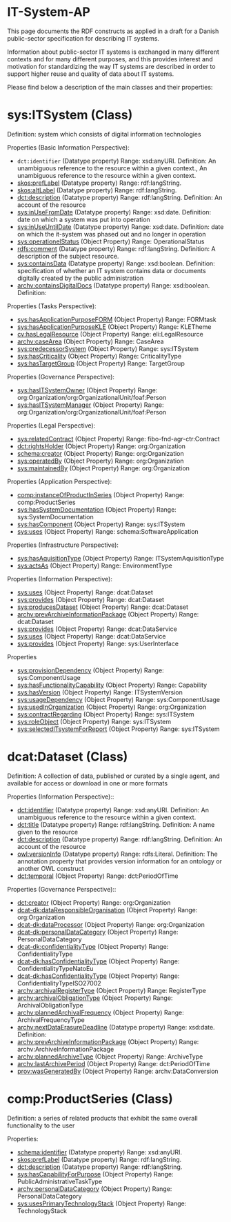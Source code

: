 IT-System-AP
===== 

This page documents the RDF constructs as applied in a draft for a Danish public-sector specification for describing IT systems. 

Information about public-sector IT systems is exchanged in many different contexts and for many different purposes, and this provides interest and motivation for standardizing the way IT systems are described in order to support higher reuse and quality of data about IT systems.

Please find below a description of the  main classes and their properties:


# sys:ITSystem (Class)
Definition: system which consists of digital information technologies

Properties (Basic Information Perspective):
* `dct:identifier` (Datatype property) Range: xsd:anyURI. Definition: An unambiguous reference to the resource within a given context., An unambiguous reference to the resource within a given context.
* <skos:prefLabel> (Datatype property) Range: rdf:langString. 
* <skos:altLabel> (Datatype property) Range: rdf:langString. 
* <dct:description> (Datatype property) Range: rdf:langString. Definition: An account of the resource
* <sys:inUseFromDate> (Datatype property) Range: xsd:date. Definition: date on which a system was put into operation
* <sys:inUseUntilDate> (Datatype property) Range: xsd:date. Definition: date on which the it-system was phased out and no longer in operation
* <sys:operationelStatus>  (Object Property) Range: OperationalStatus
* <rdfs:comment> (Datatype property) Range: rdf:langString. Definition: A description of the subject resource.
* <sys:containsData> (Datatype property) Range: xsd:boolean. Definition: specification of whether an IT system contains data or documents digitally created by the public administration
* <archv:containsDigitalDocs> (Datatype property) Range: xsd:boolean. Definition: 

Properties (Tasks Perspective):
* <sys:hasApplicationPurposeFORM>  (Object Property) Range: FORMtask
* <sys:hasApplicationPurposeKLE>  (Object Property) Range: KLETheme
* <cv:hasLegalResource>  (Object Property) Range: eli:LegalResource
* <archv:caseArea>  (Object Property) Range: CaseArea
* <sys:predecessorSystem>  (Object Property) Range: sys:ITSystem
* <sys:hasCriticality>  (Object Property) Range: CriticalityType
* <sys:hasTargetGroup>  (Object Property) Range: TargetGroup

Properties (Governance Perspective):
* <sys:hasITSystemOwner>  (Object Property) Range: org:Organization/org:OrganizationalUnit/foaf:Person
* <sys:hasITSystemManager>  (Object Property) Range: org:Organization/org:OrganizationalUnit/foaf:Person

Properties (Legal Perspective):
* <sys:relatedContract>  (Object Property) Range: fibo-fnd-agr-ctr:Contract
* <dct:rightsHolder>  (Object Property) Range: org:Organization
* <schema:creator>  (Object Property) Range: org:Organization
* <sys:operatedBy>  (Object Property) Range: org:Organization
* <sys:maintainedBy>  (Object Property) Range: org:Organization

Properties (Application Perspective):
* <comp:instanceOfProductInSeries>  (Object Property) Range: comp:ProductSeries
* <sys:hasSystemDocumentation>  (Object Property) Range: sys:SystemDocumentation
* <sys:hasComponent>  (Object Property) Range: sys:ITSystem
* <sys:uses>  (Object Property) Range: schema:SoftwareApplication

Properties (Infrastructure Perspective):
* <sys:hasAquisitionType>  (Object Property) Range: ITSystemAquisitionType
* <sys:actsAs>  (Object Property) Range: EnvironmentType

Properties (Information Perspective):
* <sys:uses>  (Object Property) Range: dcat:Dataset
* <sys:provides>  (Object Property) Range: dcat:Dataset
* <sys:producesDataset>  (Object Property) Range: dcat:Dataset
* <archv:prevArchiveInformationPackage>  (Object Property) Range: dcat:Dataset
* <sys:provides>  (Object Property) Range: dcat:DataService
* <sys:uses>  (Object Property) Range: dcat:DataService
* <sys:provides>  (Object Property) Range: sys:UserInterface

Properties
* <sys:provisionDependency>  (Object Property) Range: sys:ComponentUsage
* <sys:hasFunctionalityCapability>  (Object Property) Range: Capability
* <sys:hasVersion>  (Object Property) Range: ITSystemVersion
* <sys:usageDependency>  (Object Property) Range: sys:ComponentUsage
* <sys:usedInOrganization>  (Object Property) Range: org:Organization
* <sys:contractRegarding>  (Object Property) Range: sys:ITSystem
* <sys:roleObject>  (Object Property) Range: sys:ITSystem
* <sys:selectedITsystemForReport>  (Object Property) Range: sys:ITSystem
 

# dcat:Dataset (Class)
Definition: 
A collection of data, published or curated by a single agent, and available for access or download in one or more formats

Properties (Information Perspective)::
* <dct:identifier> (Datatype property) Range: xsd:anyURI. Definition: An unambiguous reference to the resource within a given context.
* <dct:title> (Datatype property) Range: rdf:langString. Definition: A name given to the resource
* <dct:description> (Datatype property) Range: rdf:langString. Definition: An account of the resource
* <owl:versionInfo> (Datatype property) Range: rdfs:Literal. Definition: The annotation property that provides version information for an ontology or another OWL construct
* <dct:temporal>  (Object Property) Range: dct:PeriodOfTime

Properties (Governance Perspective)::
* <dct:creator>  (Object Property) Range: org:Organization
* <dcat-dk:dataResponsibleOrganisation>  (Object Property) Range: org:Organization
* <dcat-dk:dataProcessor>  (Object Property) Range: org:Organization
* <dcat-dk:personalDataCategory>  (Object Property) Range: PersonalDataCategory
* <dcat-dk:confidentialityType>  (Object Property) Range: ConfidentialityType
* <dcat-dk:hasConfidentialityType>  (Object Property) Range: ConfidentialityTypeNatoEu
* <dcat-dk:hasConfidentialityType>  (Object Property) Range: ConfidentialityTypeISO27002
* <archv:archivalRegisterType>  (Object Property) Range: RegisterType
* <archv:archivalObligationType>  (Object Property) Range: ArchivalObligationType
* <archv:plannedArchivalFrequency>  (Object Property) Range: ArchivalFrequencyType
* <archv:nextDataErasureDeadline> (Datatype property) Range: xsd:date. Definition: 
* <archv:prevArchiveInformationPackage>  (Object Property) Range: archv:ArchiveInformationPackage
* <archv:plannedArchiveType>  (Object Property) Range: ArchiveType
* <archv:lastArchivePeriod>  (Object Property) Range: dct:PeriodOfTime
* <prov:wasGeneratedBy>  (Object Property) Range: archv:DataConversion

# comp:ProductSeries (Class)
Definition: a series of related products that exhibit the same overall functionality to the user

Properties:
* <schema:identifier> (Datatype property) Range: xsd:anyURI. 
* <skos:prefLabel> (Datatype property) Range: rdf:langString. 
* <dct:description> (Datatype property) Range: rdf:langString.
* <sys:hasCapabilityForPurpose>  (Object Property) Range: PublicAdministrativeTaskType
* <archv:personalDataCategory>  (Object Property) Range: PersonalDataCategory
* <sys:usesPrimaryTechnologyStack>  (Object Property) Range: TechnologyStack
 

